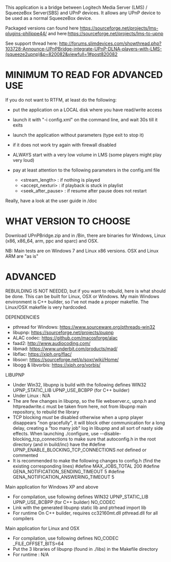 This application is a bridge between Logitech Media Server (LMS) /
SqueezeBox Server(SBS) and UPnP devices. It allows any UPnP device 
to be used as a normal SqueezeBox device.

Packaged versions can found here https://sourceforge.net/projects/lms-plugins-philippe44/ and here:https://sourceforge.net/projects/lms-to-upnp

See support thread here: http://forums.slimdevices.com/showthread.php?103728-Announce-UPnPBridge-integrate-UPnP-DLNA-players-with-LMS-(squeeze2upnp)&p=820082&viewfull=1#post820082

# MINIMUM TO READ FOR ADVANCED USE
If you do not want to RTFM, at least do the following:
- put the application on a LOCAL disk where you have read/write access
- launch it with "-i config.xml" on the command line, and wait 30s till it exits
- launch the application without parameters (type exit to stop it)
- if it does not work try again with firewall disabled 
- ALWAYS start with a very low volume in LMS (some players might play very loud)
- pay at least attention to the following parameters in the config.xml file 

	* <stream_length>    : if nothing is played
	* <accept_nexturi>   : if playback is stuck in playlist
	* <seek_after_pause> : if resume after pause does not restart

Really, have a look at the user guide in /doc

# WHAT VERSION TO CHOOSE
Download UPnPBridge.zip and in /Bin, there are binaries for Windows, Linux 
(x86, x86_64, arm, ppc and sparc) and OSX. 

NB: Main tests are on Windows 7 and Linux x86 versions. OSX and Linux ARM 
are "as is"

# ADVANCED
REBUILDING IS NOT NEEDED, but if you want to rebuild, here is what should be 
done. This can be built for Linux, OSX or Windows. My main Windows environment 
is C++ builder, so I've not made a proper makefile. The Linux/OSX makefile is
very hardcoded.

DEPENDENCIES
 - pthread for Windows: https://www.sourceware.org/pthreads-win32
 - libupnp: https://sourceforge.net/projects/pupnp
 - ALAC codec: https://github.com/macosforge/alac
 - faad2: http://www.audiocoding.com/
 - libmad: https://www.underbit.com/products/mad/
 - libflac: https://xiph.org/flac/
 - libsoxr: https://sourceforge.net/p/soxr/wiki/Home/
 - libogg & libvorbis: https://xiph.org/vorbis/

LIBUPNP
 - Under Win32, libupnp is build with the following defines
        WIN32
        UPNP_STATIC_LIB
        UPNP_USE_BCBPP (for C++ builder)
 - Under Linux : N/A
 - The are few changes in libupnp, so the file webserver.c, upnp.h and 
httpreadwrite.c must be taken from here, not from libupnp main repository, 
to rebuild the library
- TCP blocking *must* be disabled otherwise when a upnp player disappears
"non gracefully", it will block other communication for a long delay, creating
a "too many job" log in libupnp and all sort of nasty side effects. When 
launching ./configure, use --disable-blocking_tcp_connections to make sure that
autoconfig.h in the root directory (and in build/inc) have the #define
UPNP_ENABLE_BLOCKING_TCP_CONNECTIONS *not* defined or commented
- It is recommended to make the following changes to config.h (find the 
existing corresponding lines)
	#define MAX_JOBS_TOTAL 200 
	#define GENA_NOTIFICATION_SENDING_TIMEOUT 5
	#define GENA_NOTIFICATION_ANSWERING_TIMEOUT 5

Main application for Windows XP and above
 - For compilation, use following defines
        WIN32
        UPNP_STATIC_LIB
        UPNP_USE_BCBPP (for C++ builder)
        NO_CODEC
 - Link with the generated libupnp static lib and ptrhead import lib
 - For runtime
        On C++ builder, requires cc32160mt.dll
        pthread.dll for all compilers

Main application for Linux and OSX
 - For compilation, use following defines
        NO_CODEC
        _FILE_OFFSET_BITS=64
 - Put the 3 libraries of libupnp (found in ./libs) in the Makefile directory
 - For runtime : N/A





